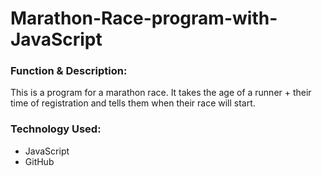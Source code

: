 # Marathon-Race-program-with-JavaScript

<h3>Function & Description:</h3>
This is a program for a marathon race. It takes the age of a runner + their time of registration and tells them when their race will start. 

<h3>Technology Used:</h3>

- JavaScript
- GitHub 




